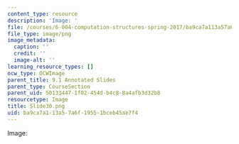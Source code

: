 ```yaml
---
content_type: resource
description: 'Image: '
file: /courses/6-004-computation-structures-spring-2017/ba9ca7a113a57a6f19551bceb45ae7f4_Slide30.png
file_type: image/png
image_metadata:
  caption: ''
  credit: ''
  image-alt: ''
learning_resource_types: []
ocw_type: OCWImage
parent_title: 9.1 Annotated Slides
parent_type: CourseSection
parent_uid: 50133447-1f02-454d-b4c8-8a4afb3d32b8
resourcetype: Image
title: Slide30.png
uid: ba9ca7a1-13a5-7a6f-1955-1bceb45ae7f4
---
```

Image: 

